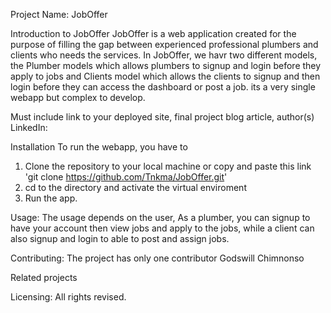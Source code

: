 Project Name: JobOffer

Introduction to JobOffer
JobOffer is a web application created for the purpose of filling the gap between experienced professional plumbers and clients who needs the services.
In JobOffer, we havr two different models, the Plumber models which allows plumbers to signup and login before they apply to jobs and 
Clients model which allows the clients to signup and then login before they can access the dashboard or post a job. its a very single webapp but complex to develop.

Must include link to your deployed site, final project blog article, author(s) LinkedIn:

Installation
To run the webapp, you have to 
1. Clone the repository to your local machine or copy and paste this link 'git clone https://github.com/Tnkma/JobOffer.git'
2. cd to the directory and activate the virtual enviroment
3. Run the app.

Usage:
The usage depends on the user, As a plumber, you can signup to have your account then view jobs and apply to the jobs, while a client can also signup and login to able to post and assign jobs.

Contributing:
The project has only one contributor Godswill Chimnonso

Related projects

Licensing:
All rights revised.